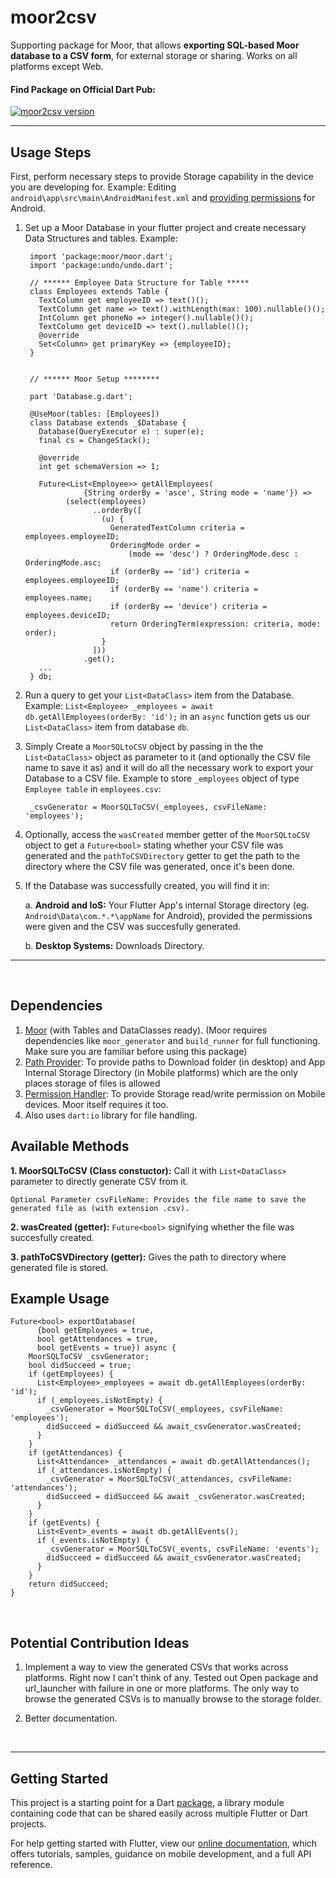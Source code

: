 # moor2csv

Supporting package for Moor, that allows **exporting SQL-based Moor database to a CSV form**, for external storage or sharing. Works on all platforms except Web.


#### Find Package on Official Dart Pub: 

[![moor2csv version](https://img.shields.io/pub/v/moor2csv.svg)](https://pub.dev/packages/moor2csv)

----

## Usage Steps

First, perform necessary steps to provide Storage capability in the device you are developing for.
Example: Editing `android\app\src\main\AndroidManifest.xml` and [providing permissions](https://developer.android.com/about/versions/11/privacy/permissions) for Android.

1. Set up a Moor Database in your flutter project and create necessary Data Structures and tables. Example:

        import 'package:moor/moor.dart';
        import 'package:undo/undo.dart';

        // ****** Employee Data Structure for Table *****
        class Employees extends Table {
          TextColumn get employeeID => text()();
          TextColumn get name => text().withLength(max: 100).nullable()();
          IntColumn get phoneNo => integer().nullable()();
          TextColumn get deviceID => text().nullable()();
          @override
          Set<Column> get primaryKey => {employeeID};
        }


        // ****** Moor Setup ********

        part 'Database.g.dart';

        @UseMoor(tables: [Employees])
        class Database extends _$Database {
          Database(QueryExecutor e) : super(e);
          final cs = ChangeStack();

          @override
          int get schemaVersion => 1;

          Future<List<Employee>> getAllEmployees(
                    {String orderBy = 'asce', String mode = 'name'}) =>
                (select(employees)
                      ..orderBy([
                        (u) {
                          GeneratedTextColumn criteria = employees.employeeID;
                          OrderingMode order =
                              (mode == 'desc') ? OrderingMode.desc : OrderingMode.asc;
                          if (orderBy == 'id') criteria = employees.employeeID;
                          if (orderBy == 'name') criteria = employees.name;
                          if (orderBy == 'device') criteria = employees.deviceID;
                          return OrderingTerm(expression: criteria, mode: order);
                        }
                      ]))
                    .get();
          ...
        } db;

2. Run a query to get your `List<DataClass>` item from the Database.  
Example: `List<Employee> _employees = await db.getAllEmployees(orderBy: 'id');` in an `async` function gets us our `List<DataClass>` item from database `db`.

3. Simply Create a `MoorSQLtoCSV` object by passing in the the `List<DataClass>` object as parameter to it (and optionally the CSV file name to save it as) and it will do all the necessary work to export your Database to a CSV file. Example to store `_employees` object of type `Employee table` in `employees.csv`:

        _csvGenerator = MoorSQLToCSV(_employees, csvFileName: 'employees');

4. Optionally, access the `wasCreated` member getter of the `MoorSQLtoCSV` object to get a `Future<bool>` stating whether your CSV file was generated and the `pathToCSVDirectory` getter to get the path to the directory where the CSV file was generated, once it's been done.

5. If the Database was successfully created, you will find it in:

    a. **Android and IoS:** Your Flutter App's internal Storage directory (eg. `Android\Data\com.*.*\appName` for Android), provided the permissions were given and the CSV was succesfully generated.

    b. **Desktop Systems:** Downloads Directory.

----
<br/>

## Dependencies

1. [Moor](https://pub.dev/packages/moor) (with Tables and DataClasses ready). (Moor requires dependencies like `moor_generator` and `build_runner` for full functioning. Make sure you are familiar before using this package)
2. [Path Provider](https://pub.dev/packages/path_provider): To provide paths to Download folder (in desktop) and App Internal Storage Directory (in Mobile platforms) which are the only places storage of files is allowed
3. [Permission Handler](https://pub.dev/packages/permission_handler): To provide Storage read/write permission on Mobile devices. Moor itself requires it too.
4. Also uses `dart:io` library for file handling.

## Available Methods

**1. MoorSQLToCSV (Class constuctor):** Call it with `List<DataClass>` parameter to directly generate CSV from it.

    Optional Parameter csvFileName: Provides the file name to save the generated file as (with extension .csv).

**2. wasCreated (getter):** `Future<bool>` signifying whether the file was succesfully created.

**3. pathToCSVDirectory (getter):** Gives the path to directory where generated file is stored.

## Example Usage

    Future<bool> exportDatabase(
          {bool getEmployees = true,
          bool getAttendances = true,
          bool getEvents = true}) async {
        MoorSQLToCSV _csvGenerator;
        bool didSucceed = true;
        if (getEmployees) {
          List<Employee>_employees = await db.getAllEmployees(orderBy: 'id');
          if (_employees.isNotEmpty) {
            _csvGenerator = MoorSQLToCSV(_employees, csvFileName: 'employees');
            didSucceed = didSucceed && await_csvGenerator.wasCreated;
          }
        }
        if (getAttendances) {
          List<Attendance> _attendances = await db.getAllAttendances();
          if (_attendances.isNotEmpty) {
            _csvGenerator = MoorSQLToCSV(_attendances, csvFileName: 'attendances');
            didSucceed = didSucceed && await _csvGenerator.wasCreated;
          }
        }
        if (getEvents) {
          List<Event>_events = await db.getAllEvents();
          if (_events.isNotEmpty) {
            _csvGenerator = MoorSQLToCSV(_events, csvFileName: 'events');
            didSucceed = didSucceed && await_csvGenerator.wasCreated;
          }
        }
        return didSucceed;
    }
<br/>

## Potential Contribution Ideas

1. Implement a way to view the generated CSVs that works across platforms. Right now I can't think of any. Tested out Open package and url_launcher with failure in one or more platforms. The only way to browse the generated CSVs is to manually browse to the storage folder.

2. Better documentation.

<br/>

----

## Getting Started

This project is a starting point for a Dart
[package](https://flutter.dev/developing-packages/),
a library module containing code that can be shared easily across
multiple Flutter or Dart projects.

For help getting started with Flutter, view our
[online documentation](https://flutter.dev/docs), which offers tutorials,
samples, guidance on mobile development, and a full API reference.
